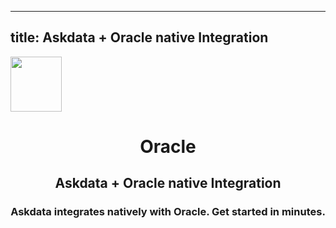 
  ---
  title: Askdata + Oracle native Integration
  ---

<img class="dataset_icon mx-auto d-block mb-4" width="82" height="88" src="https://chart.askdata.com/datasets/icons/oracle.png" alt="">
<h1 class="dataset_title" style="text-align: center;">Oracle</h1>
<h2 class="dataset_subtitle" style="text-align: center;">Askdata + Oracle native Integration</h2> 
<h3 class="dataset_description" style="text-align: center;">Askdata integrates natively with  Oracle. Get started in minutes.</h3> 

  